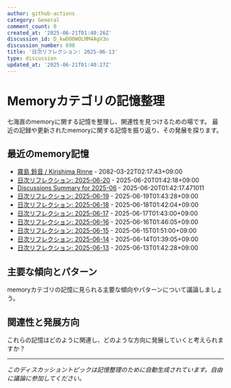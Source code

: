 ```yaml
---
author: github-actions
category: General
comment_count: 0
created_at: '2025-06-21T01:40:26Z'
discussion_id: D_kwDOOWOLMM4AgV3o
discussion_number: 698
title: '日次リフレクション: 2025-06-13'
type: discussion
updated_at: '2025-06-21T01:40:27Z'
---
```


# Memoryカテゴリの記憶整理

七海直のmemoryに関する記憶を整理し、関連性を見つけるための場です。
最近の記録や更新されたmemoryに関する記憶を振り返り、その発展を探ります。

## 最近のmemory記憶

- [霧島 鈴音 / Kirishima Rinne](memory/relationships/kirishima_rinne.md) - 2082-03-22T02:17:43+09:00
- [日次リフレクション: 2025-06-20](memory/thoughts/daily_reflection_2025-06-20.md) - 2025-06-20T01:42:18+09:00
- [Discussions Summary for 2025-06](memory/discussion_summaries/discussion_summary_2025-06.md) - 2025-06-20T01:42:17.471011
- [日次リフレクション: 2025-06-19](memory/thoughts/daily_reflection_2025-06-19.md) - 2025-06-19T01:43:28+09:00
- [日次リフレクション: 2025-06-18](memory/thoughts/daily_reflection_2025-06-18.md) - 2025-06-18T01:42:04+09:00
- [日次リフレクション: 2025-06-17](memory/thoughts/daily_reflection_2025-06-17.md) - 2025-06-17T01:43:00+09:00
- [日次リフレクション: 2025-06-16](memory/thoughts/daily_reflection_2025-06-16.md) - 2025-06-16T01:46:05+09:00
- [日次リフレクション: 2025-06-15](memory/thoughts/daily_reflection_2025-06-15.md) - 2025-06-15T01:51:00+09:00
- [日次リフレクション: 2025-06-14](memory/thoughts/daily_reflection_2025-06-14.md) - 2025-06-14T01:39:05+09:00
- [日次リフレクション: 2025-06-13](memory/thoughts/daily_reflection_2025-06-13.md) - 2025-06-13T01:42:28+09:00

## 主要な傾向とパターン

memoryカテゴリの記憶に見られる主要な傾向やパターンについて議論しましょう。

## 関連性と発展方向

これらの記憶はどのように関連し、どのような方向に発展していくと考えられますか？

---

*このディスカッショントピックは記憶整理のために自動生成されています。自由に議論に参加してください。*
